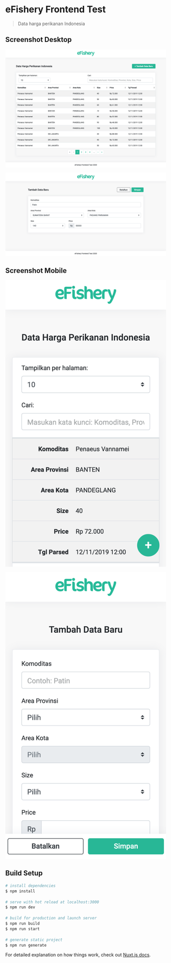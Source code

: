 # eFishery Frontend Test

> Data harga perikanan Indonesia

## Screenshot Desktop
![alt desktop-list](https://raw.githubusercontent.com/teguhrianto/efishery-frontend/master/screenshot/desktop-list.png)

![alt desktop-form](https://raw.githubusercontent.com/teguhrianto/efishery-frontend/master/screenshot/desktop-form.png) 

## Screenshot Mobile
![alt mobile-list](https://raw.githubusercontent.com/teguhrianto/efishery-frontend/master/screenshot/mobile-list.png)
 
![alt mobile-form](https://raw.githubusercontent.com/teguhrianto/efishery-frontend/master/screenshot/mobile-form.png) 

## Build Setup

```bash
# install dependencies
$ npm install

# serve with hot reload at localhost:3000
$ npm run dev

# build for production and launch server
$ npm run build
$ npm run start

# generate static project
$ npm run generate
```

For detailed explanation on how things work, check out [Nuxt.js docs](https://nuxtjs.org).

